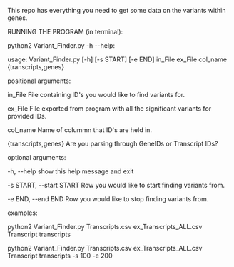 This repo has everything you need to get some data on the variants within genes.

RUNNING THE PROGRAM (in terminal):


python2 Variant_Finder.py -h --help:


usage: Variant_Finder.py [-h] [-s START] [-e END]
                         in_File ex_File col_name {transcripts,genes}


positional arguments:


  in_File               File containing ID's you would like to find variants for.
                        
                        
  ex_File               File exported from program with all the significant variants for provided IDs.
                        
                        
  col_name              Name of colummn that ID's are held in.
  
  {transcripts,genes}   Are you parsing through GeneIDs or Transcript IDs?

optional arguments:

  -h, --help            show this help message and exit
  
  -s START, --start START
                        Row you would like to start finding variants from.
  
  -e END, --end END     Row you would like to stop finding variants from.

examples:

  python2 Variant_Finder.py Transcripts.csv ex_Transcripts_ALL.csv Transcript transcripts

  python2 Variant_Finder.py Transcripts.csv ex_Transcripts_ALL.csv Transcript transcripts -s 100 -e 200
